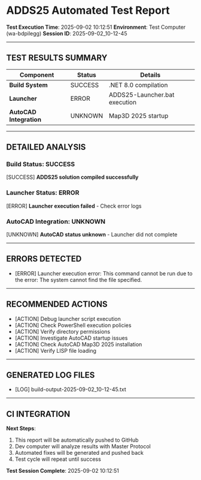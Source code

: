 ﻿# ADDS25 Automated Test Report

**Test Execution Time**: 2025-09-02 10:12:51
**Environment**: Test Computer (wa-bdpilegg)
**Session ID**: 2025-09-02_10-12-45

---

## TEST RESULTS SUMMARY

| Component | Status | Details |
|-----------|--------|---------|
| **Build System** | SUCCESS | .NET 8.0 compilation |
| **Launcher** | ERROR | ADDS25-Launcher.bat execution |
| **AutoCAD Integration** | UNKNOWN | Map3D 2025 startup |

---

## DETAILED ANALYSIS

### Build Status: SUCCESS
[SUCCESS] **ADDS25 solution compiled successfully**

### Launcher Status: ERROR
[ERROR] **Launcher execution failed** - Check error logs

### AutoCAD Integration: UNKNOWN
[UNKNOWN] **AutoCAD status unknown** - Launcher did not complete

---

## ERRORS DETECTED
- [ERROR] Launcher execution error: This command cannot be run due to the error: The system cannot find the file specified.

---

## RECOMMENDED ACTIONS
- [ACTION] Debug launcher script execution
- [ACTION] Check PowerShell execution policies
- [ACTION] Verify directory permissions
- [ACTION] Investigate AutoCAD startup issues
- [ACTION] Check AutoCAD Map3D 2025 installation
- [ACTION] Verify LISP file loading

---

## GENERATED LOG FILES
- [LOG] build-output-2025-09-02_10-12-45.txt

---

## CI INTEGRATION

**Next Steps**:
1. This report will be automatically pushed to GitHub
2. Dev computer will analyze results with Master Protocol
3. Automated fixes will be generated and pushed back
4. Test cycle will repeat until success

**Test Session Complete**: 2025-09-02 10:12:51
